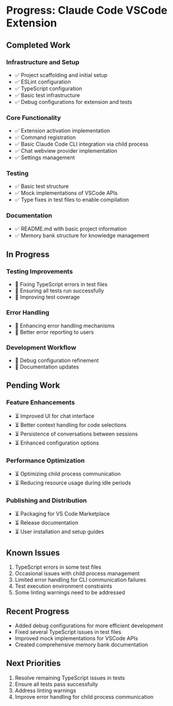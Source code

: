 # Progress: Claude Code VSCode Extension

## Completed Work

### Infrastructure and Setup
- ✅ Project scaffolding and initial setup
- ✅ ESLint configuration
- ✅ TypeScript configuration
- ✅ Basic test infrastructure
- ✅ Debug configurations for extension and tests

### Core Functionality
- ✅ Extension activation implementation
- ✅ Command registration
- ✅ Basic Claude Code CLI integration via child process
- ✅ Chat webview provider implementation
- ✅ Settings management

### Testing
- ✅ Basic test structure
- ✅ Mock implementations of VSCode APIs
- ✅ Type fixes in test files to enable compilation

### Documentation
- ✅ README.md with basic project information
- ✅ Memory bank structure for knowledge management

## In Progress

### Testing Improvements
- 🔄 Fixing TypeScript errors in test files
- 🔄 Ensuring all tests run successfully
- 🔄 Improving test coverage

### Error Handling
- 🔄 Enhancing error handling mechanisms
- 🔄 Better error reporting to users

### Development Workflow
- 🔄 Debug configuration refinement
- 🔄 Documentation updates

## Pending Work

### Feature Enhancements
- ⏳ Improved UI for chat interface
- ⏳ Better context handling for code selections
- ⏳ Persistence of conversations between sessions
- ⏳ Enhanced configuration options

### Performance Optimization
- ⏳ Optimizing child process communication
- ⏳ Reducing resource usage during idle periods

### Publishing and Distribution
- ⏳ Packaging for VS Code Marketplace
- ⏳ Release documentation
- ⏳ User installation and setup guides

## Known Issues
1. TypeScript errors in some test files
2. Occasional issues with child process management
3. Limited error handling for CLI communication failures
4. Test execution environment constraints
5. Some linting warnings need to be addressed

## Recent Progress
- Added debug configurations for more efficient development
- Fixed several TypeScript issues in test files
- Improved mock implementations for VSCode APIs
- Created comprehensive memory bank documentation

## Next Priorities
1. Resolve remaining TypeScript issues in tests
2. Ensure all tests pass successfully
3. Address linting warnings
4. Improve error handling for child process communication